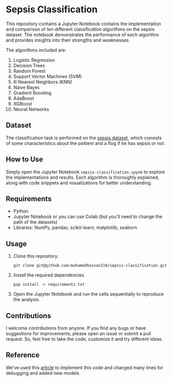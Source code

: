 # Sepsis Classification

This repository contains a Jupyter Notebook contains the implementation and comparison of ten different classification algorithms on the sepsis dataset. The notebook demonstrates the performance of each algorithm and provides insights into their strengths and weaknesses. 

The algorithms included are:

1. Logistic Regression
2. Decision Trees
3. Random Forest
4. Support Vector Machines (SVM)
5. K-Nearest Neighbors (KNN)
6. Naive Bayes
7. Gradient Boosting
8. AdaBoost
9. XGBoost
10. Neural Networks

## Dataset
The classification task is performed on the [sepsis dataset](https://www.kaggle.com/code/anhhunhvn/detect-sepsis-with-patients-dataset), which consists of some characteristics about the paitient and a flog if he has sepsis or not.

## How to Use
Simply open the Jupyter Notebook `sepsis-classification.ipynb` to explore the implementations and results. Each algorithm is thoroughly explained, along with code snippets and visualizations for better understanding.

## Requirements
- Python
- Jupyter Notebook or you can use Colab (but you'll need to change the path of the datasets)
- Libraries: NumPy, pandas, scikit-learn, matplotlib, seaborn

## Usage
1. Clone this repository.
   
   ```
   git clone git@github.com:mohamedhassan218/sepsis-classification.git
   ```

2. Install the required dependencies.

    ```
    pip install -r requirements.txt
    ```

3. Open the Jupyter Notebook and run the cells sequentially to reproduce the analysis.

## Contributions
I welcome contributions from anyone. If you find any bugs or have suggestions for improvements, please open an issue or submit a pull request. So, feel free to take the code, customize it and try different ideas.

## Reference
We've used this [article](https://medium.com/@rasmowanyama/sepsis-classification-machine-learning-project-with-fastapi-deployment-how-data-science-saves-b3d0f0b98316) to implement this code and changed many lines for debugging and added new models.